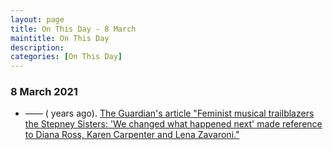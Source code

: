 ```yaml
---
layout: page
title: On This Day - 8 March
maintitle: On This Day
description: 
categories: [On This Day]
---
```


### 8 March 2021
* —— (<span id="age"></span> years ago). [The Guardian's article "Feminist musical trailblazers the Stepney Sisters: 'We changed what happened next' made reference to Diana Ross, Karen Carpenter and Lena Zavaroni." ](/newsbank/2021/03/08/Newsbank.html)

<!-- Script for calculating number of years ago -->
<script>
var dob = '20210308';
var year = Number(dob.substr(0, 4));
var month = Number(dob.substr(4, 2)) - 1;
var day = Number(dob.substr(6, 2));
var today = new Date();
var age = today.getFullYear() - year;
if (today.getMonth() < month || (today.getMonth() == month && today.getDate() < day)) {
  age--;
}
document.getElementById("age").innerHTML=age;
</script>

